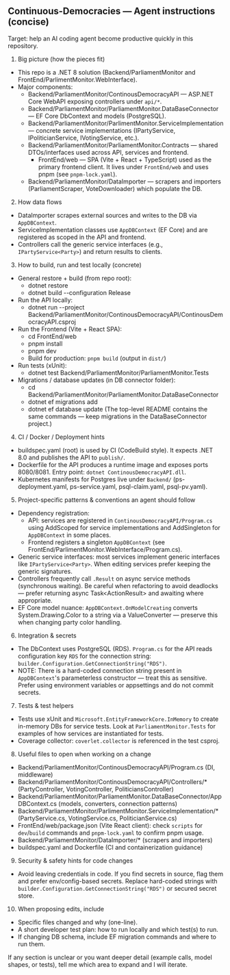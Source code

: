 ## Continuous-Democracies — Agent instructions (concise)

Target: help an AI coding agent become productive quickly in this repository.

1) Big picture (how the pieces fit)
- This repo is a .NET 8 solution (Backend/ParliamentMonitor and FrontEnd/ParlimentMonitor.WebInterface).
- Major components:
  - Backend/ParliamentMonitor/ContinousDemocracyAPI — ASP.NET Core WebAPI exposing controllers under `api/*`.
  - Backend/ParliamentMonitor/ParliamentMonitor.DataBaseConnector — EF Core DbContext and models (PostgreSQL).
  - Backend/ParliamentMonitor/ParlimentMonitor.ServiceImplementation — concrete service implementations (IPartyService, IPoliticianService, IVotingService, etc.).
  - Backend/ParliamentMonitor/ParliamentMonitor.Contracts — shared DTOs/interfaces used across API, services and frontend.
    - FrontEnd/web — SPA (Vite + React + TypeScript) used as the primary frontend client. It lives under `FrontEnd/web` and uses pnpm (see `pnpm-lock.yaml`).
  - Backend/ParliamentMonitor/DataImporter — scrapers and importers (ParliamentScraper, VoteDownloader) which populate the DB.

2) How data flows
- DataImporter scrapes external sources and writes to the DB via `AppDBContext`.
- ServiceImplementation classes use `AppDBContext` (EF Core) and are registered as scoped in the API and frontend.
- Controllers call the generic service interfaces (e.g., `IPartyService<Party>`) and return results to clients.

3) How to build, run and test locally (concrete)
- General restore + build (from repo root):
  - dotnet restore
  - dotnet build --configuration Release
- Run the API locally:
  - dotnet run --project Backend/ParliamentMonitor/ContinousDemocracyAPI/ContinousDemocracyAPI.csproj
 - Run the Frontend (Vite + React SPA):
   - cd FrontEnd/web
   - pnpm install
   - pnpm dev
   - Build for production: `pnpm build` (output in `dist/`)
- Run tests (xUnit):
  - dotnet test Backend/ParliamentMonitor/ParliamentMonitor.Tests
- Migrations / database updates (in DB connector folder):
  - cd Backend/ParliamentMonitor/ParliamentMonitor.DataBaseConnector
  - dotnet ef migrations add <Name>
  - dotnet ef database update
  (The top-level README contains the same commands — keep migrations in the DataBaseConnector project.)

4) CI / Docker / Deployment hints
- buildspec.yaml (root) is used by CI (CodeBuild style). It expects .NET 8.0 and publishes the API to `publish/`.
- Dockerfile for the API produces a runtime image and exposes ports 8080/8081. Entry point: `dotnet ContinousDemocracyAPI.dll`.
- Kubernetes manifests for Postgres live under `Backend/` (ps-deployment.yaml, ps-service.yaml, psql-claim.yaml, psql-pv.yaml).

5) Project-specific patterns & conventions an agent should follow
- Dependency registration:
  - API: services are registered in `ContinousDemocracyAPI/Program.cs` using AddScoped for service implementations and AddSingleton for `AppDBContext` in some places.
  - Frontend registers a singleton `AppDBContext` (see FrontEnd/ParlimentMonitor.WebInterface/Program.cs).
- Generic service interfaces: most services implement generic interfaces like `IPartyService<Party>`. When editing services prefer keeping the generic signatures.
- Controllers frequently call `.Result` on async service methods (synchronous waiting). Be careful when refactoring to avoid deadlocks — prefer returning async Task<ActionResult<T>> and awaiting where appropriate.
- EF Core model nuance: `AppDBContext.OnModelCreating` converts System.Drawing.Color to a string via a ValueConverter — preserve this when changing party color handling.

6) Integration & secrets
- The DbContext uses PostgreSQL (RDS). `Program.cs` for the API reads configuration key `RDS` for the connection string: `builder.Configuration.GetConnectionString("RDS")`.
- NOTE: There is a hard-coded connection string present in `AppDBContext`'s parameterless constructor — treat this as sensitive. Prefer using environment variables or appsettings and do not commit secrets.

7) Tests & test helpers
- Tests use xUnit and `Microsoft.EntityFrameworkCore.InMemory` to create in-memory DBs for service tests. Look at `ParliamentMonitor.Tests` for examples of how services are instantiated for tests.
- Coverage collector: `coverlet.collector` is referenced in the test csproj.

8) Useful files to open when working on a change
- Backend/ParliamentMonitor/ContinousDemocracyAPI/Program.cs (DI, middleware)
- Backend/ParliamentMonitor/ContinousDemocracyAPI/Controllers/* (PartyController, VotingController, PoliticiansController)
- Backend/ParliamentMonitor/ParliamentMonitor.DataBaseConnector/AppDBContext.cs (models, converters, connection patterns)
- Backend/ParliamentMonitor/ParlimentMonitor.ServiceImplementation/* (PartyService.cs, VotingService.cs, PoliticianService.cs)
 - FrontEnd/web/package.json (Vite React client): check `scripts` for `dev`/`build` commands and `pnpm-lock.yaml` to confirm pnpm usage.
- Backend/ParliamentMonitor/DataImporter/* (scrapers and importers)
- buildspec.yaml and Dockerfile (CI and containerization guidance)

9) Security & safety hints for code changes
- Avoid leaving credentials in code. If you find secrets in source, flag them and prefer env/config-based secrets. Replace hard-coded strings with `builder.Configuration.GetConnectionString("RDS")` or secured secret store.

10) When proposing edits, include
- Specific files changed and why (one-line).
- A short developer test plan: how to run locally and which test(s) to run.
- If changing DB schema, include EF migration commands and where to run them.

If any section is unclear or you want deeper detail (example calls, model shapes, or tests), tell me which area to expand and I will iterate.
